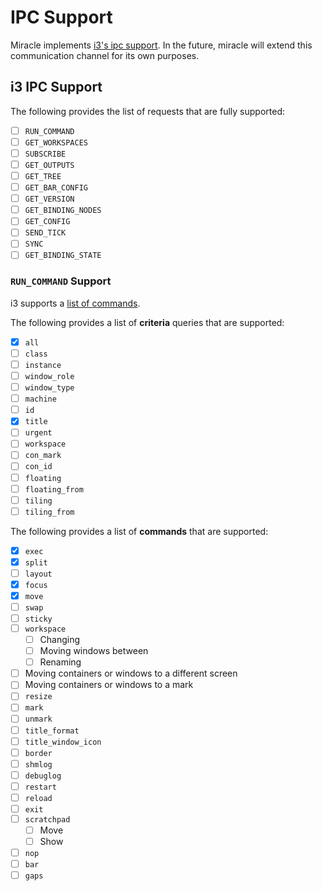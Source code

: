 # IPC Support
Miracle implements [i3's ipc support](https://i3wm.org/docs/ipc.html). In the future, miracle will extend this communication channel for its own purposes.

## i3 IPC Support
The following provides the list of requests that are fully supported:

- [ ] `RUN_COMMAND`
- [ ] `GET_WORKSPACES`
- [ ] `SUBSCRIBE`
- [ ] `GET_OUTPUTS`
- [ ] `GET_TREE`
- [ ] `GET_BAR_CONFIG`
- [ ] `GET_VERSION`
- [ ] `GET_BINDING_NODES`
- [ ] `GET_CONFIG`
- [ ] `SEND_TICK`
- [ ] `SYNC`
- [ ] `GET_BINDING_STATE`

### `RUN_COMMAND` Support
i3 supports a [list of commands](https://i3wm.org/docs/userguide.html#list_of_commands).

The following provides a list of **criteria** queries that are supported:

- [x] `all`
- [ ] `class`
- [ ] `instance`
- [ ] `window_role`
- [ ] `window_type`
- [ ] `machine`
- [ ] `id`
- [x] `title`
- [ ] `urgent`
- [ ] `workspace`
- [ ] `con_mark`
- [ ] `con_id`
- [ ] `floating`
- [ ] `floating_from`
- [ ] `tiling`
- [ ] `tiling_from`

The following provides a list of **commands** that are supported:

- [x] `exec`
- [x] `split`
- [ ] `layout`
- [x] `focus`
- [x] `move`
- [ ] `swap`
- [ ] `sticky`
- [ ] `workspace`
  - [ ] Changing
  - [ ] Moving windows between
  - [ ] Renaming
- [ ] Moving containers or windows to a different screen
- [ ] Moving containers or windows to a mark
- [ ] `resize`
- [ ] `mark`
- [ ] `unmark`
- [ ] `title_format`
- [ ] `title_window_icon`
- [ ] `border`
- [ ] `shmlog`
- [ ] `debuglog`
- [ ] `restart`
- [ ] `reload`
- [ ] `exit`
- [ ] `scratchpad`
  - [ ] Move
  - [ ] Show
- [ ] `nop`
- [ ] `bar`
- [ ] `gaps`
